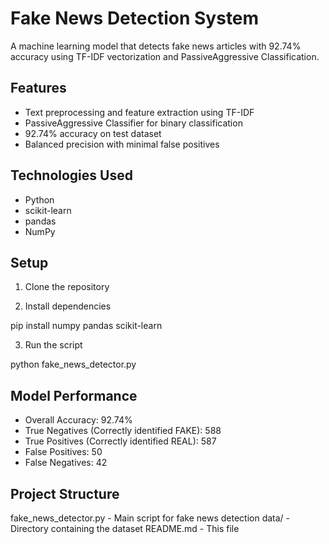 # Fake News Detection System

A machine learning model that detects fake news articles with 92.74% accuracy using TF-IDF vectorization and PassiveAggressive Classification.

## Features
- Text preprocessing and feature extraction using TF-IDF
- PassiveAggressive Classifier for binary classification
- 92.74% accuracy on test dataset
- Balanced precision with minimal false positives

## Technologies Used
- Python
- scikit-learn
- pandas
- NumPy

## Setup
1. Clone the repository

2. Install dependencies

pip install numpy pandas scikit-learn


3. Run the script

python fake_news_detector.py


## Model Performance
- Overall Accuracy: 92.74%
- True Negatives (Correctly identified FAKE): 588
- True Positives (Correctly identified REAL): 587
- False Positives: 50
- False Negatives: 42

## Project Structure

fake_news_detector.py - Main script for fake news detection
data/ - Directory containing the dataset
README.md - This file


